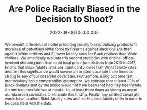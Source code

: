 ---
title: "Are Police Racially Biased in the Decision to Shoot?"
collection: publications
authors:
  - Tom S. Clark
  - Elisha Cohen
  - Adam N. Glynn
  - Michael Leo Owens
  - Anna Gunderson
  - Kaylyn Jackson Schiff
date: "2022-08-06T00:00:00Z"
doi: ""

# Schedule page publish date (NOT publication's date).
publishDate: "2017-01-01T00:00:00Z"

# Publication type.
# Legend: 0 = Uncategorized; 1 = Conference paper; 2 = Journal article;
# 3 = Preprint / Working Paper; 4 = Report; 5 = Book; 6 = Book section;
# 7 = Thesis; 8 = Patent
#publication_types: ["2"]
publication_types: ["3"]

# Publication name and optional abbreviated publication name.
publication: "Journal of Politics (forthcoming)"
publication_short: ""

abstract: We present a theoretical model predicting racially biased policing produces 1) more use of potentially lethal force by firearms against Black civilians than against White civilians and 2) lower fatality rates for Black civilians than White civilians. We empirically evaluate this second prediction with original officer-involved shooting data from eight local police jurisdictions from 2010 to 2017, finding that Black fatality rates are significantly lower than White fatality rates and that this significance would survive an omitted covariate three times as strong as any of our observed covariates. Furthermore, using outcome test methodology and a comparability assumption, we estimate that at least 30% of Black civilians shot by the police would not have been shot had they been White. An omitted covariate would need to be at least three times as strong as any of our observed covariates to eliminate this finding. Finally, any omitted covari ate would have to affect Black fatality rates and not Hispanic fatality rates in order to be consistent with the data.

# Summary. An optional shortened abstract.
summary: ""

tags: ""
featured: false

url_pdf: "PDFs/Racial-Bias-Sept2022.pdf"
links:
- name: "Preprint"
  url: PDFs/Racial-Bias-Sept2022.pdf
- name: Code
  url: "https://doi.org/10.7910/DVN/9GSJ6V"
  icon: dataverse

# <span class="icon-dataverse text-dataverse"></span>
---